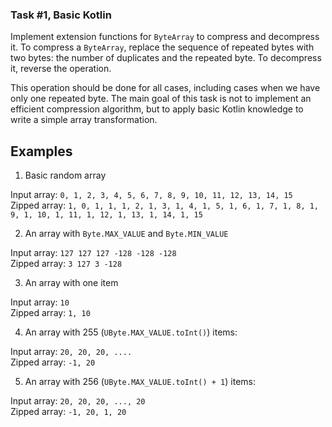 ### Task #1, Basic Kotlin

Implement extension functions for `ByteArray` to compress and decompress it. 
To compress a `ByteArray`, replace the sequence of repeated bytes with two bytes: the number of duplicates and the 
repeated byte. To decompress it, reverse the operation. 

This operation should be done for all cases, including cases when we have only one repeated byte.
The main goal of this task is not to implement an efficient compression algorithm, but to apply basic Kotlin knowledge 
to write a simple array transformation.


## Examples

1. Basic random array

Input array: `0, 1, 2, 3, 4, 5, 6, 7, 8, 9, 10, 11, 12, 13, 14, 15`  
Zipped array: `1, 0, 1, 1, 1, 2, 1, 3, 1, 4, 1, 5, 1, 6, 1, 7, 1, 8, 1, 9, 1, 10, 1, 11, 1, 12, 1, 13, 1, 14, 1, 15`

2. An array with `Byte.MAX_VALUE` and `Byte.MIN_VALUE`

Input array: `127 127 127 -128 -128 -128`  
Zipped array: `3 127 3 -128`

3. An array with one item

Input array: `10`  
Zipped array: `1, 10`

4. An array with 255 (`UByte.MAX_VALUE.toInt()`) items:

Input array: `20, 20, 20, ....`  
Zipped array: `-1, 20`

5. An array with 256 (`UByte.MAX_VALUE.toInt() + 1`) items:

Input array: `20, 20, 20, ..., 20`  
Zipped array: `-1, 20, 1, 20`

